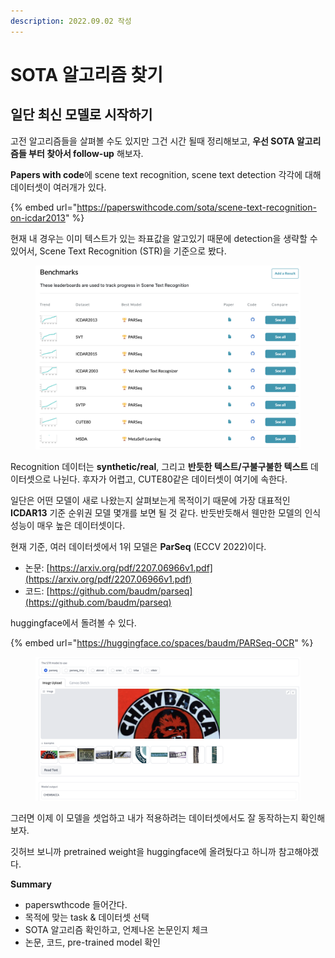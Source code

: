 ```yaml
---
description: 2022.09.02 작성
---
```


# SOTA 알고리즘 찾기

## 일단 최신 모델로 시작하기

고전 알고리즘들을 살펴볼 수도 있지만 그건 시간 될때 정리해보고, **우선 SOTA 알고리즘들 부터 찾아서 follow-up** 해보자.

**Papers with code**에 scene text recognition, scene text detection 각각에 대해 데이터셋이 여러개가 있다.

{% embed url="https://paperswithcode.com/sota/scene-text-recognition-on-icdar2013" %}

현재 내 경우는 이미 텍스트가 있는 좌표값을 알고있기 때문에 detection을 생략할 수 있어서, Scene Text Recognition (STR)을 기준으로 봤다.&#x20;

<figure><img src="../../../.gitbook/assets/image (2).png" alt=""><figcaption></figcaption></figure>

Recognition 데이터는 **synthetic/real**, 그리고 **반듯한 텍스트/구불구불한 텍스트** 데이터셋으로 나뉜다. 후자가 어렵고, CUTE80같은 데이터셋이 여기에 속한다.

일단은 어떤 모델이 새로 나왔는지 살펴보는게 목적이기 때문에 가장 대표적인 **ICDAR13** 기준 순위권 모델 몇개를 보면 될 것 같다. 반듯반듯해서 웬만한 모델의 인식 성능이 매우 높은 데이터셋이다.



현재 기준, 여러 데이터셋에서 1위 모델은 **ParSeq** (ECCV 2022)이다.

* 논문: [https://arxiv.org/pdf/2207.06966v1.pdf](https://arxiv.org/pdf/2207.06966v1.pdf)
* 코드: [https://github.com/baudm/parseq](https://github.com/baudm/parseq)

huggingface에서 돌려볼 수 있다.

{% embed url="https://huggingface.co/spaces/baudm/PARSeq-OCR" %}

<figure><img src="../../../.gitbook/assets/image (1).png" alt=""><figcaption></figcaption></figure>

그러면 이제 이 모델을 셋업하고 내가 적용하려는 데이터셋에서도 잘 동작하는지 확인해보자.

깃허브 보니까 pretrained weight을 huggingface에 올려뒀다고 하니까 참고해야겠다.



**Summary**

* paperswthcode 들어간다.
* 목적에 맞는 task & 데이터셋 선택
* SOTA 알고리즘 확인하고, 언제나온 논문인지 체크
* 논문, 코드, pre-trained model 확인
